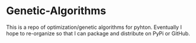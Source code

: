 # Genetic-Algorithms

This is a repo of optimization/genetic algorithms for pyhton. Eventually I hope to re-organize so that I can package and distribute
on PyPi or GitHub. 
